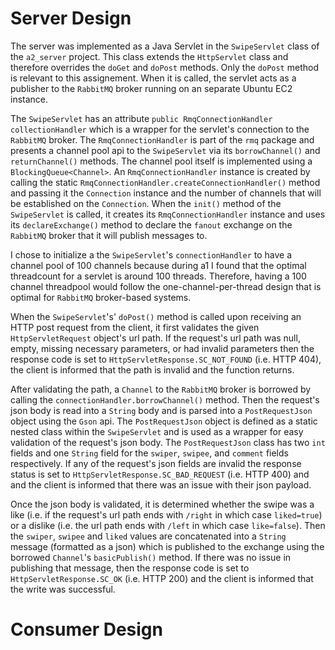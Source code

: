 
# Server Design

The server was implemented as a Java Servlet in the `SwipeServlet` class of the `a2_server` project. This class extends the `HttpServlet` class and therefore overrides the `doGet` and `doPost` methods. Only the `doPost` method is relevant to this assignement. When it is called, the servlet acts as a publisher to the `RabbitMQ` broker running on an separate Ubuntu EC2 instance.

The `SwipeServlet` has an attribute `public RmqConnectionHandler collectionHandler` which is a wrapper for the servlet's connection to the `RabbitMQ` broker. The `RmqConnectionHandler` is part of the `rmq` package and presents a channel pool api to the `SwipeServlet` via its `borrowChannel()` and `returnChannel()` methods. The channel pool itself is implemented using a `BlockingQueue<Channel>`. An `RmqConnectionHandler` instance is created by calling the static `RmqConnectionHandler.createConnectionHandler()` method and passing it the `Connection` instance and the number of channels that will be established on the `Connection`. When the `init()` method of the `SwipeServlet` is called, it creates its `RmqConnectionHandler` instance and uses its `declareExchange()` method to declare the `fanout` exchange on the `RabbitMQ` broker that it will publish messages to.

I chose to initialize a the `SwipeServlet`'s `connectionHandler` to have a channel pool of 100 channels because during a1 I found that the optimal threadcount for a servlet is around 100 threads. Therefore, having a 100 channel threadpool would follow the one-channel-per-thread design that is optimal for `RabbitMQ` broker-based systems.

When the `SwipeServlet`'s' `doPost()` method is called upon receiving an HTTP post request from the client, it first validates the given `HttpServletRequest` object's url path. If the request's url path was null, empty, missing necessary parameters, or had invalid parameters then the response code is set to `HttpServletResponse.SC_NOT_FOUND` (i.e. HTTP 404), the client is informed that the path is invalid and the function returns.

After validating the path, a `Channel` to the `RabbitMQ` broker is borrowed by calling the `connectionHandler.borrowChannel()` method. Then the request's json body is read into a `String` body and is parsed into a `PostRequestJson` object using the `Gson` api. The `PostRequestJson` object is defined as a static nested class within the `SwipeServlet` and is used as a wrapper for easy validation of the request's json body. The `PostRequestJson` class has two `int` fields and one `String` field for the `swiper`, `swipee`, and `comment` fields respectively. If any of the request's json fields are invalid the response status is set to `HttpServletResponse.SC_BAD_REQUEST` (i.e. HTTP 400) and and the client is informed that there was an issue with their json payload.

Once the json body is validated, it is determined whether the swipe was a like (i.e. if the request's url path ends with `/right` in which case `liked=true`) or a dislike (i.e. the url path ends with `/left` in which case `like=false`). Then the `swiper`, `swipee` and `liked` values are concatenated into a `String` message (formatted as a json) which is published to the exchange using the borrowed `Channel`'s `basicPublish()` method. If there was no issue in publishing that message, then the response code is set to `HttpServletResponse.SC_OK` (i.e. HTTP 200) and the client is informed that the write was successful.


# Consumer Design









